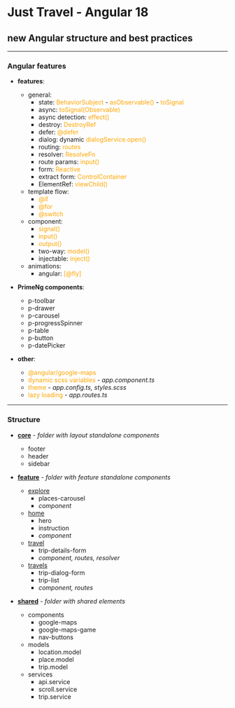 # Just Travel - Angular 18

## new Angular structure and best practices

---------------------
<style>
x { color: orange }
g { color: gold }
</style>

### Angular features

* **features**:
    * general:
        * state: <x>BehaviorSubject</x> - <x>asObservable()</x> - <x>toSignal</x>
        * async: <x> toSignal(Observable) </x>
        * async detection: <x> effect() </x>
        * destroy: <x> DestroyRef </x>
        * defer: <x> @defer </x>
        * dialog: dynamic <x> dialogService.open() </x>
        * routing: <x> routes </x>
        * resolver: <x> ResolveFn </x>
        * route params: <x> input() </x>
        * form: <x> Reactive </x>
        * extract form: <x> ControlContainer </x>
        * ElementRef: <x> viewChild() </x>
    * template flow:
        * <x> @if </x>
        * <x> @for </x>
        * <x> @switch </x>
    * component:
        * <x> signal() </x>
        * <x> input() </x>
        * <x> output() </x>
        * two-way: <x> model() </x>
        * injectable: <x> inject() </x>
    * animations:
        * angular: <x> [@fly] </x>


* **PrimeNg components**:
    * p-toolbar
    * p-drawer
    * p-carousel
    * p-progressSpinner
    * p-table
    * p-button
    * p-datePicker


* **other**:
    * <x>@angular/google-maps</x>
    * <x>dynamic scss variables</x> - _app.component.ts_
    * <x>theme</x> - _app.config.ts, styles.scss_
    * <x>lazy loading</x> - _app.routes.ts_

------------------

### Structure

* **[core](app/src/app/core)** - _folder with layout standalone components_
    * footer
    * header
    * sidebar


* **[feature](app/src/app/feature)** - _folder with feature standalone components_
    * [explore](app/src/app/feature/explore)
        * places-carousel
        * _component_
    * [home](app/src/app/feature/home)
        * hero
        * instruction
        * _component_
    * [travel](app/src/app/feature/travel)
        * trip-details-form
        * _component, routes, resolver_
    * [travels](app/src/app/feature/travels)
        * trip-dialog-form
        * trip-list
        * _component, routes_


* **[shared](app/src/app/shared)** - _folder with shared elements_
    * components
        * google-maps
        * google-maps-game
        * nav-buttons
    * models
        * location.model
        * place.model
        * trip.model
    * services
        * api.service
        * scroll.service
        * trip.service